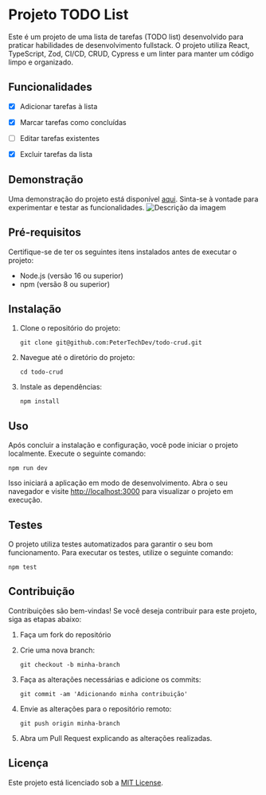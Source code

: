 # Projeto TODO List

Este é um projeto de uma lista de tarefas (TODO list) desenvolvido para praticar habilidades de desenvolvimento fullstack. O projeto utiliza React, TypeScript, Zod, CI/CD, CRUD, Cypress e um linter para manter um código limpo e organizado.

## Funcionalidades

- [x] Adicionar tarefas à lista
- [x] Marcar tarefas como concluídas
- [ ] Editar tarefas existentes
- [x] Excluir tarefas da lista


## Demonstração

Uma demonstração do projeto está disponível <a target="_blank" href="https://todo-crud-98u0zgu6d-petertechdev.vercel.app/">aqui</a>. Sinta-se à vontade para experimentar e testar as funcionalidades.
![Descrição da imagem](https://i.imgur.com/jjEgCOm.png)



## Pré-requisitos

Certifique-se de ter os seguintes itens instalados antes de executar o projeto:

- Node.js (versão 16 ou superior)
- npm (versão 8 ou superior)

## Instalação

1. Clone o repositório do projeto:

   ```shell
   git clone git@github.com:PeterTechDev/todo-crud.git
   ```

2. Navegue até o diretório do projeto:

   ```shell
   cd todo-crud
   ```

3. Instale as dependências:

   ```shell
   npm install
   ```


## Uso

Após concluir a instalação e configuração, você pode iniciar o projeto localmente. Execute o seguinte comando:

```shell
npm run dev
```

Isso iniciará a aplicação em modo de desenvolvimento. Abra o seu navegador e visite [http://localhost:3000](http://localhost:3000) para visualizar o projeto em execução.

## Testes

O projeto utiliza testes automatizados para garantir o seu bom funcionamento. Para executar os testes, utilize o seguinte comando:

```shell
npm test
```

## Contribuição

Contribuições são bem-vindas! Se você deseja contribuir para este projeto, siga as etapas abaixo:

1. Faça um fork do repositório

2. Crie uma nova branch:

   ```shell
   git checkout -b minha-branch
   ```

3. Faça as alterações necessárias e adicione os commits:

   ```shell
   git commit -am 'Adicionando minha contribuição'
   ```

4. Envie as alterações para o repositório remoto:

   ```shell
   git push origin minha-branch
   ```

5. Abra um Pull Request explicando as alterações realizadas.

## Licença

Este projeto está licenciado sob a [MIT License](https://opensource.org/licenses/MIT).
